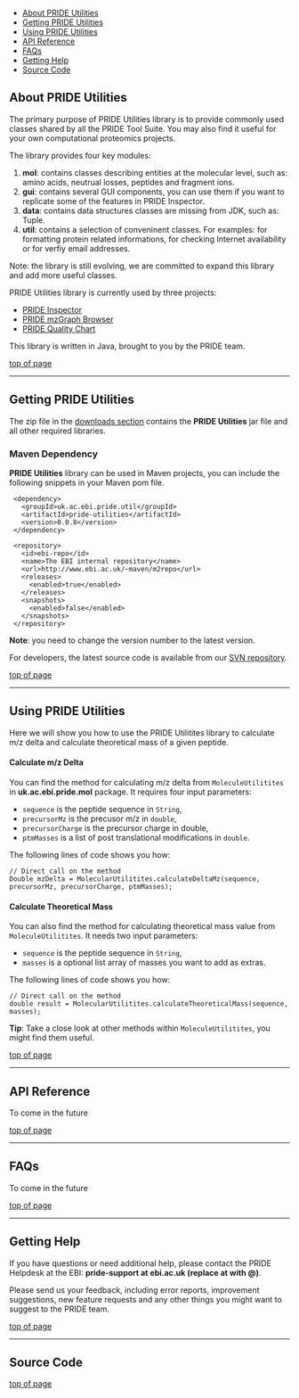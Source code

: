   * [About PRIDE Utilities](#About_PRIDE_Utilities.md)
  * [Getting PRIDE Utilities](#Getting_PRIDE_Utilities.md)
  * [Using PRIDE Utilities](#Using_PRIDE_Utilities.md)
  * [API Reference](#API_Reference.md)
  * [FAQs](#FAQs.md)
  * [Getting Help](#Getting_Help.md)
  * [Source Code](#Source_Code.md)

## About PRIDE Utilities ##
The primary purpose of PRIDE Utilities library is to provide commonly used classes shared by all the PRIDE Tool Suite. You may also find it useful for your own computational proteomics projects.

The library provides four key modules:
  1. **mol**: contains classes describing entities at the molecular level, such as: amino acids, neutrual losses, peptides and fragment ions.
  1. **gui**: contains several GUI components, you can use them if you want to replicate some of the features in PRIDE Inspector.
  1. **data**: contains data structures classes are missing from JDK, such as: Tuple.
  1. **util**: contains a selection of conveninent classes. For examples: for formatting protein related informations, for checking Internet availability or for verfiy email addresses.

Note: the library is still evolving, we are committed to expand this library and add more useful classes.

PRIDE Utilities library is currently used by three projects:
  * [PRIDE Inspector](PRIDEInspector.md)
  * [PRIDE mzGraph Browser](PRIDEmzGraphBrowser.md)
  * [PRIDE Quality Chart](PRIDEQualityChart.md)

This library is written in Java, brought to you by the PRIDE team.

[top of page](PRIDEUtilities.md)

---

## Getting PRIDE Utilities ##
The zip file in the [downloads section](http://code.google.com/p/pride-toolsuite/downloads/list) contains the **PRIDE Utilities** jar file and all other required libraries.

### Maven Dependency ###
**PRIDE Utilities** library can be used in Maven projects, you can include the following snippets in your Maven pom file.
```
 <dependency>
   <groupId>uk.ac.ebi.pride.util</groupId>
   <artifactId>pride-utilities</artifactId>
   <version>0.0.8</version>
 </dependency> 
```

```
 <repository>
   <id>ebi-repo</id>
   <name>The EBI internal repository</name>
   <url>http://www.ebi.ac.uk/~maven/m2repo</url>
   <releases>
     <enabled>true</enabled>
   </releases>
   <snapshots>
     <enabled>false</enabled>
   </snapshots>
 </repository>
```

**Note**: you need to change the version number to the latest version.

For developers, the latest source code is available from our [SVN repository](#Source_Code.md).

[top of page](PRIDEUtilities.md)

---

## Using PRIDE Utilities ##
Here we will show you how to use the PRIDE Utilitites library to calculate m/z delta and calculate theoretical mass of a given peptide.

#### Calculate m/z Delta ####
You can find the method for calculating m/z delta from `MoleculeUtilitites` in **uk.ac.ebi.pride.mol** package. It requires four input parameters:
  * `sequence` is the peptide sequence in `String`,
  * `precursorMz` is the precusor m/z in `double`,
  * `precursorCharge` is the precursor charge in double,
  * `ptmMasses` is a list of post translational modifications in `double`.

The following lines of code shows you how:
```
// Direct call on the method
Double mzDelta = MolecularUtilitites.calculateDeltaMz(sequence, precursorMz, precursorCharge, ptmMasses);
```

#### Calculate Theoretical Mass ####
You can also find the method for calculating theoretical mass value from `MoleculeUtilitites`. It needs two input parameters:
  * `sequence` is the peptide sequence in `String`,
  * `masses` is a optional list array of masses you want to add as extras.

The following lines of code shows you how:
```
// Direct call on the method
double result = MolecularUtilitites.calculateTheoreticalMass(sequence, masses);
```

**Tip**: Take a close look at other methods within `MoleculeUtilitites`, you might find them useful.

[top of page](PRIDEUtilities.md)

---


## API Reference ##
To come in the future

[top of page](PRIDEUtilities.md)

---

## FAQs ##
To come in the future

[top of page](PRIDEUtilities.md)

---

## Getting Help ##
If you have questions or need additional help, please contact the PRIDE Helpdesk at the EBI: **pride-support at ebi.ac.uk (replace at with @)**.

Please send us your feedback, including error reports, improvement suggestions, new feature requests and any other things you might want to suggest to the PRIDE team.

[top of page](PRIDEUtilities.md)

---

## Source Code ##

[top of page](PRIDEUtilities.md)
